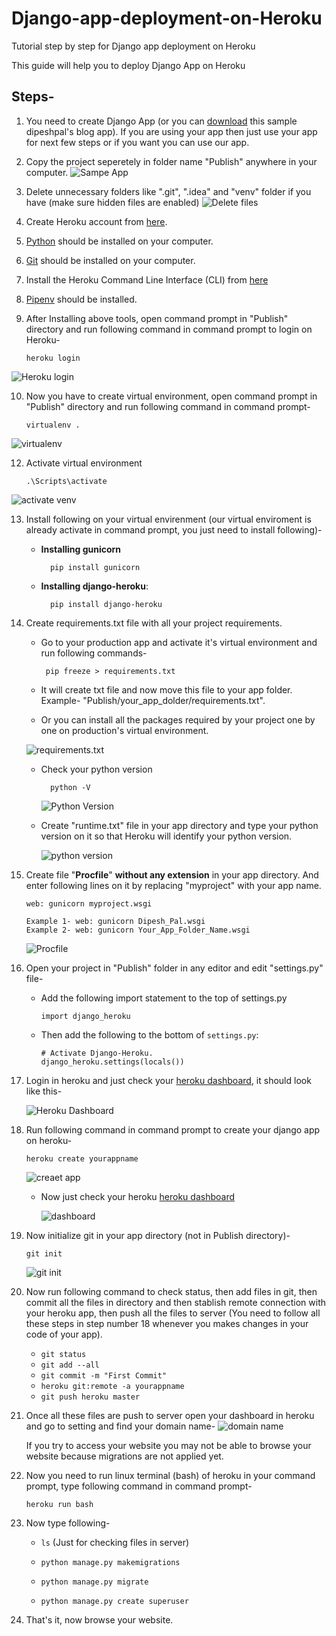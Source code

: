 
# Django-app-deployment-on-Heroku
Tutorial step by step for Django app deployment on Heroku

This guide will help you to deploy Django App on Heroku

## Steps-

1. You need to create Django App (or you can [download](https://github.com/Dipeshpal/Dipesh-Pal-Django_Website) this sample dipeshpal's blog app). If you are using your app then just use your app for next few steps or if you want you can use our app.

2. Copy the project seperetely in folder name "Publish" anywhere in your computer.
![Sampe App](https://i.ibb.co/DrNw75B/1.png)

3. Delete unnecessary folders like ".git", ".idea" and "venv" folder if you have  (make sure hidden files are enabled)
![Delete files](https://i.ibb.co/gv9v2SY/2.png)

4. Create Heroku account from [here](https://id.heroku.com/login).

5. [Python](https://www.python.org/) should be installed on your computer.

6. [Git](https://git-scm.com/book/en/v2/Getting-Started-Installing-Git) should be installed on your computer.

7. Install the Heroku Command Line Interface (CLI) from [here](https://devcenter.heroku.com/articles/getting-started-with-python#set-up)

8.  [Pipenv](https://pypi.org/project/pipenv/) should be installed.

9. After Installing above tools, open command prompt in "Publish" directory and run following command in command prompt to login on Heroku-

       heroku login

 ![Heroku login](https://i.ibb.co/m57X3cP/3.png)

10.  Now you have to create virtual environment, open command prompt in "Publish" directory and run following command in command prompt-

         virtualenv .

![virtualenv](https://i.ibb.co/n3cgjHr/4.png)


12. Activate virtual environment

        .\Scripts\activate

![activate venv](https://i.ibb.co/RjRfkT7/5.png)

13. Install following on your virtual envirenment (our virtual enviroment is already activate in command prompt, you just need to install following)-

	- **Installing gunicorn**
	
		    pip install gunicorn
	
	- **Installing django-heroku**:

		    pip install django-heroku
		    
14. Create requirements.txt file with all your project requirements.	
	
	 - Go to your production app and activate it's virtual environment and run following commands- 
		
		    pip freeze > requirements.txt
	
	- It will create txt file and now move this file to your app folder. Example- "Publish/your_app_dolder/requirements.txt". 
	
	- Or you can install all the packages required by your project one by one on production's virtual environment.
	
	![requirements.txt](https://i.ibb.co/G9yPg3P/6.png)

	- Check your python version

		    python -V
	
		![Python Version](https://i.ibb.co/4JGYRG5/7.png)

	- Create "runtime.txt" file in your app directory and type your python version on it so that Heroku will identify your python version.
	
		![python version](https://i.ibb.co/y6Yh2q1/8.png)

15. Create file "**Procfile**" **without any extension** in your app directory. And enter following lines on it by replacing "myproject" with your app name.

	```
	web: gunicorn myproject.wsgi
	```
	```
	Example 1- web: gunicorn Dipesh_Pal.wsgi
	Example 2- web: gunicorn Your_App_Folder_Name.wsgi
	```
	![Procfile](https://i.ibb.co/PwPCsJb/16.png)


16. Open your project in "Publish" folder in  any editor and edit "settings.py" file-

	- Add the following  import statement to the top of  settings.py

		```
		import django_heroku
		```


	- Then add the following to the bottom of  `settings.py`:

		```
		# Activate Django-Heroku.
		django_heroku.settings(locals())
		``` 


17. Login in heroku and just check your [heroku dashboard](https://dashboard.heroku.com/apps), it should look like this-

	![Heroku Dashboard](https://i.ibb.co/2N571HB/11.png)

16. Run following command in command prompt to create your django app on heroku-
	
	    heroku create yourappname

	![creaet app](https://i.ibb.co/zPF5zJj/12.png)
   
    - Now just check your heroku [heroku dashboard](https://dashboard.heroku.com/apps)
		
		![dashboard](https://i.ibb.co/56XfGfD/13.png)

17. Now initialize git in your app directory (not in Publish directory)-

	    git init
	![git init](https://i.ibb.co/rHBQPb7/14.png)

18. Now run following command to check status, then add files in git, then commit all the files in directory and then stablish remote connection with your heroku app, then push all the files to server (You need to follow all these steps in step number 18 whenever you makes changes in your code of your app).

	- `git status`
	- `git add --all`
	- `git commit -m "First Commit"`
	- `heroku git:remote -a yourappname`
	- `git push heroku master`

19. Once all these files are push to server open your dashboard in heroku and go to setting and find your domain name-
	![domain name](https://i.ibb.co/KmCWv7K/15.png)
	
	If you try to access your website you may not be able to browse your website because migrations are not applied yet.

20. Now you need to run linux terminal (bash) of heroku in your command prompt, type following command in command prompt-
	
	    heroku run bash

21. Now type following-

	- `ls` (Just for checking files in server)

	- `python manage.py makemigrations`

	- `python manage.py migrate`

	- `python manage.py create superuser`

23.  That's it, now browse your website.
